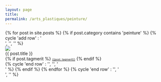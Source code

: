 ```yaml
---
layout: page
title:
permalink: /arts_plastiques/peinture/
---
```


<div>
{% for post in site.posts %}
{% if post.category contains 'peinture' %}
    {% cycle 'add row' : '<div class="row">', '', '' %}
        <div class="column column-33">
            <div class="preview-panel">
                <a href="{{ post.url | prepend: site.baseurl }}">
                    <img src="{{ post.preview }}">
                </a>
                <div class="post-title">{{ post.title }}</div>
               {% if post.tagmerit %}
                <a href="#" class="tag" style="font-size: 9px;">{{post. tagmerit}}</a>
                {% endif %}
           </div>
        </div>
{% cycle 'end row' : '', '', '</div>' %}
{% endif %}
{% endfor %}
{% cycle 'end row' : '', '</div>', '</div>' %}
</div>